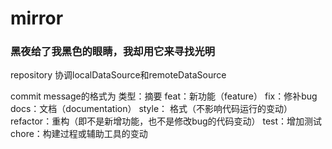 # mirror
### 黑夜给了我黑色的眼睛，我却用它来寻找光明

repository 协调localDataSource和remoteDataSource

commit message的格式为   类型：摘要
feat：新功能（feature）
fix：修补bug
docs：文档（documentation）
style： 格式（不影响代码运行的变动）
refactor：重构（即不是新增功能，也不是修改bug的代码变动）
test：增加测试
chore：构建过程或辅助工具的变动